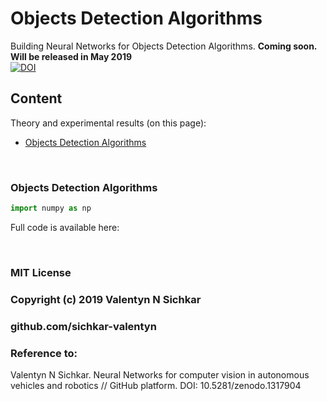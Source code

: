 # Objects Detection Algorithms
Building Neural Networks for Objects Detection Algorithms. **Coming soon. Will be released in May 2019**
<br/>[![DOI](https://zenodo.org/badge/DOI/10.5281/zenodo.1317904.svg)](https://doi.org/10.5281/zenodo.1317904)

## Content
Theory and experimental results (on this page):

* [Objects Detection Algorithms](#objects-detection-algorithms)

<br/>

### <a id="objects-detection-algorithms">Objects Detection Algorithms</a>


```py
import numpy as np
```

Full code is available here: 

<br/>

### MIT License
### Copyright (c) 2019 Valentyn N Sichkar
### github.com/sichkar-valentyn
### Reference to:
Valentyn N Sichkar. Neural Networks for computer vision in autonomous vehicles and robotics // GitHub platform. DOI: 10.5281/zenodo.1317904
